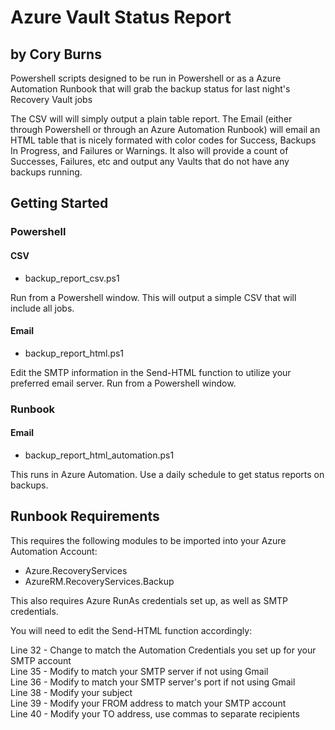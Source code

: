 # Azure Vault Status Report
## by Cory Burns

Powershell scripts designed to be run in Powershell or as a Azure Automation Runbook that will 
grab the backup status for last night's Recovery Vault jobs

The CSV will will simply output a plain table report.  The Email (either through Powershell or through 
an Azure Automation Runbook) will email an HTML table that is nicely formated with color codes for 
Success, Backups In Progress, and Failures or Warnings.  It also will provide a count of Successes, 
Failures, etc and output any Vaults that do not have any backups running.

## Getting Started

### Powershell
#### CSV
* backup_report_csv.ps1

Run from a Powershell window. This will output a simple CSV that will include all jobs.

#### Email
* backup_report_html.ps1

Edit the SMTP information in the Send-HTML function to utilize your preferred email server.  Run from a Powershell window. 

### Runbook
#### Email
* backup_report_html_automation.ps1

This runs in Azure Automation.  Use a daily schedule to get status reports on backups.

## Runbook Requirements
This requires the following modules to be imported into your Azure Automation Account:
* Azure.RecoveryServices
* AzureRM.RecoveryServices.Backup

This also requires Azure RunAs credentials set up, as well as SMTP credentials.

You will need to edit the Send-HTML function accordingly:

Line 32 - Change to match the Automation Credentials you set up for your SMTP account <br />
Line 35 - Modify to match your SMTP server if not using Gmail  <br />
Line 36 - Modify to match your SMTP server's port if not using Gmail <br />
Line 38 - Modify your subject <br />
Line 39 - Modify your FROM address to match your SMTP account <br />
Line 40 - Modify your TO address, use commas to separate recipients
